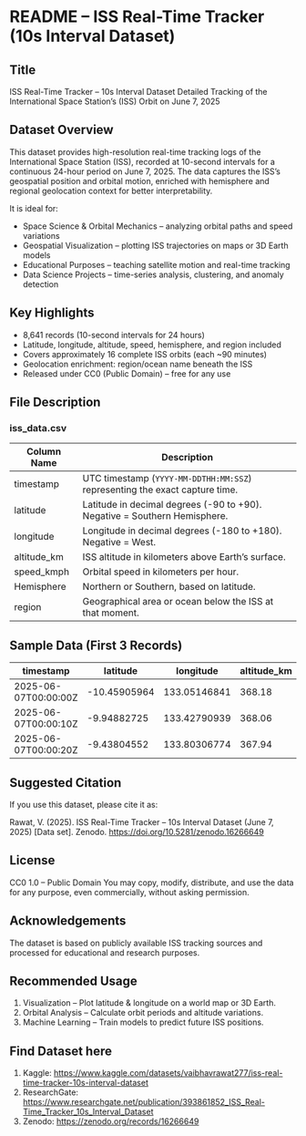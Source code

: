 # README – ISS Real-Time Tracker (10s Interval Dataset)

## Title
ISS Real-Time Tracker – 10s Interval Dataset
Detailed Tracking of the International Space Station’s (ISS) Orbit on June 7, 2025

## Dataset Overview
This dataset provides high-resolution real-time tracking logs of the International Space Station (ISS), recorded at 10-second intervals for a continuous 24-hour period on June 7, 2025. The data captures the ISS’s geospatial position and orbital motion, enriched with hemisphere and regional geolocation context for better interpretability.

It is ideal for:
- Space Science & Orbital Mechanics – analyzing orbital paths and speed variations
- Geospatial Visualization – plotting ISS trajectories on maps or 3D Earth models
- Educational Purposes – teaching satellite motion and real-time tracking
- Data Science Projects – time-series analysis, clustering, and anomaly detection

## Key Highlights
- 8,641 records (10-second intervals for 24 hours)
- Latitude, longitude, altitude, speed, hemisphere, and region included
- Covers approximately 16 complete ISS orbits (each ~90 minutes)
- Geolocation enrichment: region/ocean name beneath the ISS
- Released under CC0 (Public Domain) – free for any use

## File Description
### iss_data.csv
| Column Name      | Description                                                                 |
|-------------------|-----------------------------------------------------------------------------|
| timestamp         | UTC timestamp (`YYYY-MM-DDTHH:MM:SSZ`) representing the exact capture time. |
| latitude          | Latitude in decimal degrees (-90 to +90). Negative = Southern Hemisphere.  |
| longitude         | Longitude in decimal degrees (-180 to +180). Negative = West.              |
| altitude_km       | ISS altitude in kilometers above Earth’s surface.                          |
| speed_kmph        | Orbital speed in kilometers per hour.                                      |
| Hemisphere        | Northern or Southern, based on latitude.                                   |
| region            | Geographical area or ocean below the ISS at that moment.                   |

## Sample Data (First 3 Records)
| timestamp           | latitude     | longitude     | altitude_km | speed_kmph | Hemisphere | region        |
|----------------------|--------------|---------------|-------------|------------|------------|---------------|
| 2025-06-07T00:00:00Z | -10.45905964 | 133.05146841  | 368.18      | 27687.89   | Southern   | Pacific Ocean |
| 2025-06-07T00:00:10Z | -9.94882725  | 133.42790939  | 368.06      | 27688.23   | Southern   | Pacific Ocean |
| 2025-06-07T00:00:20Z | -9.43804552  | 133.80306774  | 367.94      | 27688.50   | Southern   | Pacific Ocean |

## Suggested Citation
If you use this dataset, please cite it as:

Rawat, V. (2025). ISS Real-Time Tracker – 10s Interval Dataset (June 7, 2025) [Data set]. Zenodo. https://doi.org/10.5281/zenodo.16266649

## License
CC0 1.0 – Public Domain
You may copy, modify, distribute, and use the data for any purpose, even commercially, without asking permission.

## Acknowledgements
The dataset is based on publicly available ISS tracking sources and processed for educational and research purposes.

## Recommended Usage
1. Visualization – Plot latitude & longitude on a world map or 3D Earth.
2. Orbital Analysis – Calculate orbit periods and altitude variations.
3. Machine Learning – Train models to predict future ISS positions.

## Find Dataset here
1. Kaggle: https://www.kaggle.com/datasets/vaibhavrawat277/iss-real-time-tracker-10s-interval-dataset
2. ResearchGate: https://www.researchgate.net/publication/393861852_ISS_Real-Time_Tracker_10s_Interval_Dataset
3. Zenodo: https://zenodo.org/records/16266649
